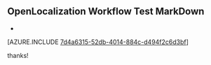 ## OpenLocalization Workflow Test MarkDown
* 

[AZURE.INCLUDE [7d4a6315-52db-4014-884c-d494f2c6d3bf](calleeMd1.md)]

 
thanks!